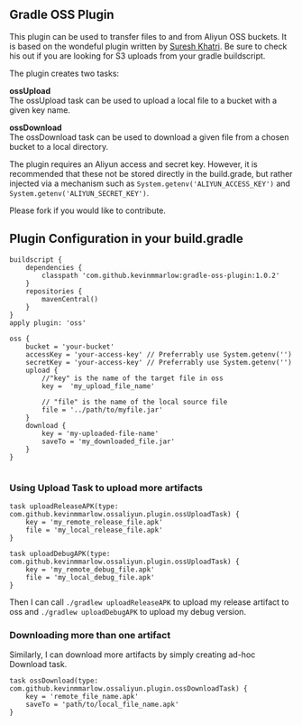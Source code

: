 Gradle OSS Plugin
----------------

This plugin can be used to transfer files to and from Aliyun OSS buckets. It is based on the wondeful plugin written by [Suresh Khatri](https://github.com/skhatri/gradle-s3-plugin). Be sure to check his out if you are looking for S3 uploads from your gradle buildscript.

The plugin creates two tasks:

**ossUpload**  
The ossUpload task can be used to upload a local file to a bucket with a given key name.

**ossDownload**  
The ossDownload task can be used to download a given file from a chosen bucket to a local directory.

The plugin requires an Aliyun access and secret key. However, it is recommended that these not be stored directly in the build.grade, but rather injected via a mechanism such as `System.getenv('ALIYUN_ACCESS_KEY')` and `System.getenv('ALIYUN_SECRET_KEY')`.

Please fork if you would like to contribute.

Plugin Configuration in your build.gradle
-----------------------------------------
```
buildscript {
    dependencies {
        classpath 'com.github.kevinmmarlow:gradle-oss-plugin:1.0.2'
    }
    repositories {
        mavenCentral()
    }
}
apply plugin: 'oss'

oss {
    bucket = 'your-bucket'
    accessKey = 'your-access-key' // Preferrably use System.getenv('')
    secretKey = 'your-access-key' // Preferrably use System.getenv('')
    upload {
        //"key" is the name of the target file in oss
        key =  'my_upload_file_name'
        
        // "file" is the name of the local source file
        file = '../path/to/myfile.jar' 
    }
    download {
        key = 'my-uploaded-file-name'
        saveTo = 'my_downloaded_file.jar'
    }
}


```

### Using Upload Task to upload more artifacts


```
task uploadReleaseAPK(type: com.github.kevinmmarlow.ossaliyun.plugin.ossUploadTask) {
    key = 'my_remote_release_file.apk'
    file = 'my_local_release_file.apk'
}

task uploadDebugAPK(type: com.github.kevinmmarlow.ossaliyun.plugin.ossUploadTask) {
    key = 'my_remote_debug_file.apk'
    file = 'my_local_debug_file.apk'
}
```

Then I can call `./gradlew uploadReleaseAPK` to upload my release artifact to oss and `./gradlew uploadDebugAPK` to upload my debug version.

### Downloading more than one artifact ###

Similarly, I can download more artifacts by simply creating ad-hoc Download task.

```
task ossDownload(type: com.github.kevinmmarlow.ossaliyun.plugin.ossDownloadTask) {
    key = 'remote_file_name.apk'
    saveTo = 'path/to/local_file_name.apk'
}
```